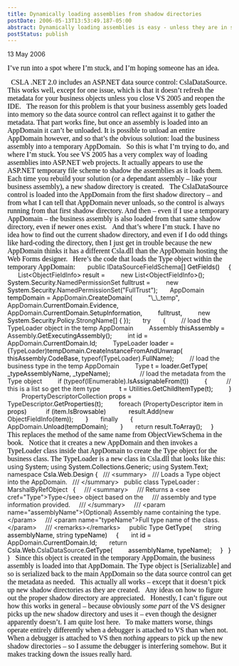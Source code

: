 ```yaml
---
title: Dynamically loading assemblies from shadow directories
postDate: 2006-05-13T13:53:49.187-05:00
abstract: Dynamically loading assemblies is easy - unless they are in shadow directories managed by VS 2005...
postStatus: publish
---
```

13 May 2006

<font face="Times New Roman" color="#000000" size="3">I’ve run into a spot where I’m stuck, and I’m hoping someone has an idea.</font>

<?xml:namespace prefix = o ns = "urn:schemas-microsoft-com:office:office" /><o:p><font face="Times New Roman" color="#000000" size="3">&nbsp;</font></o:p>

<font face="Times New Roman" color="#000000" size="3">CSLA .NET 2.0 includes an ASP.NET data source control: CslaDataSource. This works well, except for one issue, which is that it doesn’t refresh the metadata for your business objects unless you close VS 2005 and reopen the IDE.</font>

<o:p><font face="Times New Roman" color="#000000" size="3">&nbsp;</font></o:p>

<font face="Times New Roman" color="#000000" size="3">The reason for this problem is that your business assembly gets loaded into memory so the data source control can reflect against it to gather the metadata. That part works fine, but once an assembly is loaded into an AppDomain it can’t be unloaded. It is possible to unload an entire AppDomain however, and so that’s the obvious solution: load the business assembly into a temporary AppDomain.</font>

<o:p><font face="Times New Roman" color="#000000" size="3">&nbsp;</font></o:p>

<font face="Times New Roman" color="#000000" size="3">So this is what I’m trying to do, and where I’m stuck. You see VS 2005 has a very complex way of loading assemblies into ASP.NET web projects. It actually appears to use the ASP.NET temporary file scheme to shadow the assemblies as it loads them. Each time you rebuild your solution (or a dependant assembly – like your business assembly), a new shadow directory is created.</font>

<o:p><font face="Times New Roman" color="#000000" size="3">&nbsp;</font></o:p>

<font face="Times New Roman" color="#000000" size="3">The CslaDataSource control is loaded into the AppDomain from the first shadow directory – and from what I can tell that AppDomain never unloads, so the control is always running from that first shadow directory. And then – even if I use a temporary AppDomain – the business assembly is also loaded from that same shadow directory, even if newer ones exist.</font>

<o:p><font face="Times New Roman" color="#000000" size="3">&nbsp;</font></o:p>

<font face="Times New Roman" color="#000000" size="3">And that’s where I’m stuck. I have no idea how to find out the current shadow directory, and even if I do odd things like hard-coding the directory, then I just get in trouble because the new AppDomain thinks it has a different Csla.dll than the AppDomain hosting the Web Forms designer.</font>

<o:p><font face="Times New Roman" color="#000000" size="3">&nbsp;</font></o:p>

<font face="Times New Roman" color="#000000" size="3">Here’s the code that loads the Type object within the temporary AppDomain:</font>

<o:p><font face="Times New Roman" color="#000000" size="3">&nbsp;</font></o:p>

<font color="#000000">&nbsp;&nbsp;&nbsp; </font>public<font color="#000000"> </font>IDataSourceFieldSchema<font color="#000000">[] GetFields()<o:p></o:p></font>

<font color="#000000"><span style="mso-spacerun: yes">&nbsp;&nbsp;&nbsp; </span>{<o:p></o:p></font>

<font color="#000000">&nbsp;&nbsp;&nbsp;&nbsp;&nbsp; </font>List<font color="#000000">&lt;</font>ObjectFieldInfo<font color="#000000">&gt; result = <o:p></o:p></font>

<font color="#000000">&nbsp;&nbsp;&nbsp;&nbsp;&nbsp;&nbsp;&nbsp; </font>new<font color="#000000"> </font>List<font color="#000000">&lt;</font>ObjectFieldInfo<font color="#000000">&gt;();<o:p></o:p></font>

<o:p><font color="#000000">&nbsp;</font></o:p>

<font color="#000000"><span style="mso-spacerun: yes">&nbsp;&nbsp;&nbsp;&nbsp;&nbsp; </span>System.Security.</font>NamedPermissionSet<font color="#000000"> fulltrust =<o:p></o:p></font>

<font color="#000000">&nbsp;&nbsp;&nbsp;&nbsp;&nbsp;&nbsp;&nbsp; </font>new<font color="#000000"> System.Security.</font>NamedPermissionSet<font color="#000000">(</font>"FullTrust"<font color="#000000">);<o:p></o:p></font>

<font color="#000000">&nbsp;&nbsp;&nbsp;&nbsp;&nbsp; </font>AppDomain<font color="#000000"> tempDomain = </font>AppDomain<font color="#000000">.CreateDomain(<o:p></o:p></font>

<font color="#000000">&nbsp;&nbsp;&nbsp;&nbsp;&nbsp;&nbsp;&nbsp; </font>"\_\_temp"<font color="#000000">,<o:p></o:p></font>

<font color="#000000">&nbsp;&nbsp;&nbsp;&nbsp;&nbsp;&nbsp;&nbsp; </font>AppDomain<font color="#000000">.CurrentDomain.Evidence,<o:p></o:p></font>

<font color="#000000">&nbsp;&nbsp;&nbsp;&nbsp;&nbsp;&nbsp;&nbsp; </font>AppDomain<font color="#000000">.CurrentDomain.SetupInformation,<o:p></o:p></font>

<font color="#000000"><span style="mso-spacerun: yes">&nbsp;&nbsp;&nbsp;&nbsp;&nbsp;&nbsp;&nbsp; </span>fulltrust,<o:p></o:p></font>

<font color="#000000">&nbsp;&nbsp;&nbsp;&nbsp;&nbsp;&nbsp;&nbsp; </font>new<font color="#000000"> System.Security.Policy.</font>StrongName<font color="#000000">[] { });<o:p></o:p></font>

<font color="#000000">&nbsp;&nbsp;&nbsp;&nbsp;&nbsp; </font>try<o:p></o:p>

<font color="#000000"><span style="mso-spacerun: yes">&nbsp;&nbsp;&nbsp;&nbsp;&nbsp; </span>{<o:p></o:p></font>

<font color="#000000">&nbsp;&nbsp;&nbsp;&nbsp;&nbsp;&nbsp;&nbsp; </font>// load the TypeLoader object in the temp AppDomain<o:p></o:p>

<font color="#000000">&nbsp;&nbsp;&nbsp;&nbsp;&nbsp;&nbsp;&nbsp; </font>Assembly<font color="#000000"> thisAssembly = </font>Assembly<font color="#000000">.GetExecutingAssembly();<o:p></o:p></font>

<font color="#000000">&nbsp;&nbsp;&nbsp;&nbsp;&nbsp;&nbsp;&nbsp; </font>int<font color="#000000"> id = </font>AppDomain<font color="#000000">.CurrentDomain.Id;<o:p></o:p></font>

<font color="#000000">&nbsp;&nbsp;&nbsp;&nbsp;&nbsp;&nbsp;&nbsp; </font>TypeLoader<font color="#000000"> loader =<o:p></o:p></font>

<font color="#000000"><span style="mso-spacerun: yes">&nbsp;&nbsp;&nbsp;&nbsp;&nbsp;&nbsp;&nbsp;&nbsp;&nbsp; </span>(</font>TypeLoader<font color="#000000">)tempDomain.CreateInstanceFromAndUnwrap(<o:p></o:p></font>

<font color="#000000"><span style="mso-spacerun: yes">&nbsp;&nbsp;&nbsp;&nbsp;&nbsp;&nbsp;&nbsp;&nbsp;&nbsp;&nbsp;&nbsp; </span>thisAssembly.CodeBase, </font>typeof<font color="#000000">(</font>TypeLoader<font color="#000000">).FullName);<o:p></o:p></font>

<font color="#000000">&nbsp;&nbsp;&nbsp;&nbsp;&nbsp;&nbsp;&nbsp; </font>// load the business type in the temp AppDomain<o:p></o:p>

<font color="#000000">&nbsp;&nbsp;&nbsp;&nbsp;&nbsp;&nbsp;&nbsp; </font>Type<font color="#000000"> t = loader.GetType(<o:p></o:p></font>

<font color="#000000"><span style="mso-spacerun: yes">&nbsp;&nbsp;&nbsp;&nbsp;&nbsp;&nbsp;&nbsp;&nbsp;&nbsp; </span>_typeAssemblyName, _typeName);<o:p></o:p></font>

<font color="#000000"><span style="mso-spacerun: yes">&nbsp;&nbsp;&nbsp;&nbsp;&nbsp;&nbsp;&nbsp; </span><o:p></o:p></font>

<font color="#000000">&nbsp;&nbsp;&nbsp;&nbsp;&nbsp;&nbsp;&nbsp; </font>// load the metadata from the Type object<o:p></o:p>

<font color="#000000">&nbsp;&nbsp;&nbsp;&nbsp;&nbsp;&nbsp;&nbsp; </font>if<font color="#000000"> (</font>typeof<font color="#000000">(</font>IEnumerable<font color="#000000">).IsAssignableFrom(t))<o:p></o:p></font>

<font color="#000000"><span style="mso-spacerun: yes">&nbsp;&nbsp;&nbsp;&nbsp;&nbsp;&nbsp;&nbsp; </span>{<o:p></o:p></font>

<font color="#000000">&nbsp;&nbsp;&nbsp;&nbsp;&nbsp;&nbsp;&nbsp;&nbsp;&nbsp; </font>// this is a list so get the item type<o:p></o:p>

<font color="#000000"><span style="mso-spacerun: yes">&nbsp;&nbsp;&nbsp;&nbsp;&nbsp;&nbsp;&nbsp;&nbsp;&nbsp; </span>t = </font>Utilities<font color="#000000">.GetChildItemType(t);<o:p></o:p></font>

<font color="#000000"><span style="mso-spacerun: yes">&nbsp;&nbsp;&nbsp;&nbsp;&nbsp;&nbsp;&nbsp; </span>}<o:p></o:p></font>

<font color="#000000">&nbsp;&nbsp;&nbsp;&nbsp;&nbsp;&nbsp;&nbsp; </font>PropertyDescriptorCollection<font color="#000000"> props =<o:p></o:p></font>

<font color="#000000">&nbsp;&nbsp;&nbsp;&nbsp;&nbsp;&nbsp;&nbsp;&nbsp;&nbsp; </font>TypeDescriptor<font color="#000000">.GetProperties(t);<o:p></o:p></font>

<font color="#000000">&nbsp;&nbsp;&nbsp;&nbsp;&nbsp;&nbsp;&nbsp; </font>foreach<font color="#000000"> (</font>PropertyDescriptor<font color="#000000"> item </font>in<font color="#000000"> props)<o:p></o:p></font>

<font color="#000000">&nbsp;&nbsp;&nbsp;&nbsp;&nbsp;&nbsp;&nbsp;&nbsp;&nbsp; </font>if<font color="#000000"> (item.IsBrowsable)<o:p></o:p></font>

<font color="#000000"><span style="mso-spacerun: yes">&nbsp;&nbsp;&nbsp;&nbsp;&nbsp;&nbsp;&nbsp;&nbsp;&nbsp;&nbsp;&nbsp; </span>result.Add(</font>new<font color="#000000"> </font>ObjectFieldInfo<font color="#000000">(item));<o:p></o:p></font>

<font color="#000000"><span style="mso-spacerun: yes">&nbsp;&nbsp;&nbsp;&nbsp;&nbsp; </span>}<o:p></o:p></font>

<font color="#000000">&nbsp;&nbsp;&nbsp;&nbsp;&nbsp; </font>finally<o:p></o:p>

<font color="#000000"><span style="mso-spacerun: yes">&nbsp;&nbsp;&nbsp;&nbsp;&nbsp; </span>{<o:p></o:p></font>

<font color="#000000">&nbsp;&nbsp;&nbsp;&nbsp;&nbsp;&nbsp;&nbsp; </font>AppDomain<font color="#000000">.Unload(tempDomain);<o:p></o:p></font>

<font color="#000000"><span style="mso-spacerun: yes">&nbsp;&nbsp;&nbsp;&nbsp;&nbsp; </span>}<o:p></o:p></font>

<font color="#000000">&nbsp;&nbsp;&nbsp;&nbsp;&nbsp; </font>return<font color="#000000"> result.ToArray();<o:p></o:p></font>

<font color="#000000"><span style="mso-spacerun: yes">&nbsp;&nbsp;&nbsp; </span>}<o:p></o:p></font>

<o:p><font face="Times New Roman" color="#000000" size="3">&nbsp;</font></o:p>

<font face="Times New Roman" color="#000000" size="3">This replaces the method of the same name from ObjectViewSchema in the book.</font>

<o:p><font face="Times New Roman" color="#000000" size="3">&nbsp;</font></o:p>

<font face="Times New Roman" color="#000000" size="3">Notice that it creates a new AppDomain and then invokes a TypeLoader class inside that AppDomain to create the Type object for the business class. The TypeLoader is a new class in Csla.dll that looks like this:</font>

<o:p><font face="Times New Roman" color="#000000" size="3">&nbsp;</font></o:p>

using<font color="#000000"> System;<o:p></o:p></font>

using<font color="#000000"> System.Collections.Generic;<o:p></o:p></font>

using<font color="#000000"> System.Text;<o:p></o:p></font>

<o:p><font color="#000000">&nbsp;</font></o:p>

namespace<font color="#000000"> Csla.Web.Design<o:p></o:p></font>

<font color="#000000">{<o:p></o:p></font>

<font color="#000000">&nbsp; </font>/// &lt;summary&gt;<o:p></o:p>

<font color="#000000">&nbsp; </font>/// Loads a Type object into the AppDomain.<o:p></o:p>

<font color="#000000">&nbsp; </font>/// &lt;/summary&gt;<o:p></o:p>

<font color="#000000">&nbsp; </font>public<font color="#000000"> </font>class<font color="#000000"> </font>TypeLoader<font color="#000000"> : </font>MarshalByRefObject<o:p></o:p>

<font color="#000000"><span style="mso-spacerun: yes">&nbsp; </span>{<o:p></o:p></font>

<font color="#000000">&nbsp;&nbsp;&nbsp; </font>/// &lt;summary&gt;<o:p></o:p>

<font color="#000000">&nbsp;&nbsp;&nbsp; </font>/// Returns a &lt;see cref="Type"&gt;Type&lt;/see&gt; object based on the<o:p></o:p>

<font color="#000000">&nbsp;&nbsp;&nbsp; </font>/// assembly and type information provided.<o:p></o:p>

<font color="#000000">&nbsp;&nbsp;&nbsp; </font>/// &lt;/summary&gt;<o:p></o:p>

<font color="#000000">&nbsp;&nbsp;&nbsp; </font>/// &lt;param name="assemblyName"&gt;(Optional) Assembly name containing the type.&lt;/param&gt;<o:p></o:p>

<font color="#000000">&nbsp;&nbsp;&nbsp; </font>/// &lt;param name="typeName"&gt;Full type name of the class.&lt;/param&gt;<o:p></o:p>

<font color="#000000">&nbsp;&nbsp;&nbsp; </font>/// &lt;remarks&gt;&lt;/remarks&gt;<o:p></o:p>

<font color="#000000">&nbsp;&nbsp;&nbsp; </font>public<font color="#000000"> </font>Type<font color="#000000"> GetType(<o:p></o:p></font>

<font color="#000000">&nbsp;&nbsp;&nbsp;&nbsp;&nbsp; </font>string<font color="#000000"> assemblyName, </font>string<font color="#000000"> typeName)<o:p></o:p></font>

<font color="#000000"><span style="mso-spacerun: yes">&nbsp;&nbsp;&nbsp; </span>{<o:p></o:p></font>

<font color="#000000">&nbsp;&nbsp;&nbsp;&nbsp;&nbsp; </font>int<font color="#000000"> id = </font>AppDomain<font color="#000000">.CurrentDomain.Id;<o:p></o:p></font>

<font color="#000000">&nbsp;&nbsp;&nbsp;&nbsp;&nbsp; </font>return<font color="#000000"> Csla.Web.</font>CslaDataSource<font color="#000000">.GetType(<o:p></o:p></font>

<font color="#000000"><span style="mso-spacerun: yes">&nbsp;&nbsp;&nbsp;&nbsp;&nbsp;&nbsp;&nbsp; </span>assemblyName, typeName);<o:p></o:p></font>

<font color="#000000"><span style="mso-spacerun: yes">&nbsp;&nbsp;&nbsp; </span>}<o:p></o:p></font>

<font color="#000000"><span style="mso-spacerun: yes">&nbsp; </span>}<o:p></o:p></font>

<font color="#000000">}<o:p></o:p></font>

<o:p><font face="Times New Roman" color="#000000" size="3">&nbsp;</font></o:p>

<font face="Times New Roman" color="#000000" size="3">Since this object is created in the temporary AppDomain, the business assembly is loaded into that AppDomain. The Type object is [Serializable] and so is serialized back to the main AppDomain so the data source control can get the metadata as needed.</font>

<o:p><font face="Times New Roman" color="#000000" size="3">&nbsp;</font></o:p>

<font face="Times New Roman" color="#000000" size="3">This actually all works – except that it doesn’t pick up new shadow directories as they are created.</font>

<o:p><font face="Times New Roman" color="#000000" size="3">&nbsp;</font></o:p>

<font face="Times New Roman" color="#000000" size="3">Any ideas on how to figure out the proper shadow directory are appreciated.</font>

<o:p><font face="Times New Roman" color="#000000" size="3">&nbsp;</font></o:p>

<font face="Times New Roman" color="#000000" size="3">Honestly, I can’t figure out how this works in general – because obviously <i style="mso-bidi-font-style: normal">some part</i> of the VS designer picks up the new shadow directory and uses it – even though the designer apparently doesn’t. I am quite lost here.</font>

<o:p><font face="Times New Roman" color="#000000" size="3">&nbsp;</font></o:p>

<font face="Times New Roman" color="#000000" size="3">To make matters worse, things operate entirely differently when a debugger is attached to VS than when not. When a debugger is attached to VS then <i style="mso-bidi-font-style: normal">nothing</i> appears to pick up the new shadow directories – so I assume the debugger is interfering somehow. But it makes tracking down the issues really hard.</font>
